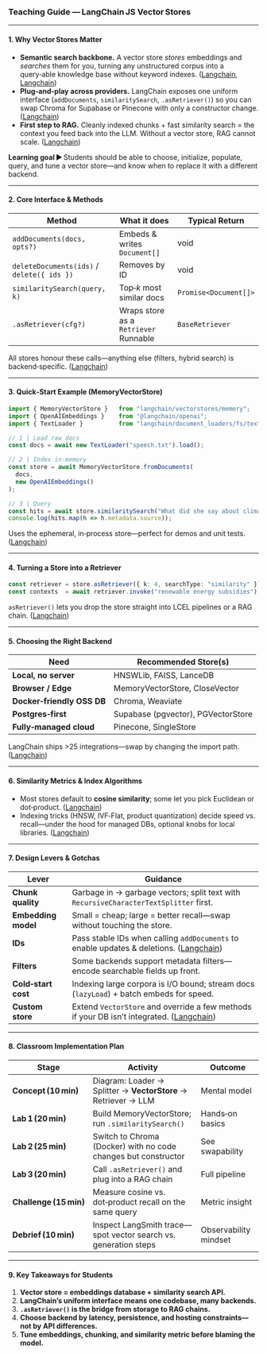 ### Teaching Guide — LangChain JS **Vector Stores**

---

#### 1. Why Vector Stores Matter

* **Semantic search backbone.** A vector store *stores* embeddings and *searches* them for you, turning any unstructured corpus into a query‑able knowledge base without keyword indexes. ([Langchain][1], [Langchain][2])
* **Plug‑and‑play across providers.** LangChain exposes one uniform interface (`addDocuments`, `similaritySearch`, `.asRetriever()`) so you can swap Chroma for Supabase or Pinecone with only a constructor change. ([Langchain][2])
* **First step to RAG.** Cleanly indexed chunks + fast similarity search = the context you feed back into the LLM. Without a vector store, RAG cannot scale. ([Langchain][2])

**Learning goal ►** Students should be able to choose, initialize, populate, query, and tune a vector store—and know when to replace it with a different backend.

---

#### 2. Core Interface & Methods

| Method                                     | What it does                          | Typical Return        |
| ------------------------------------------ | ------------------------------------- | --------------------- |
| `addDocuments(docs, opts?)`                | Embeds & writes `Document[]`          | void                  |
| `deleteDocuments(ids)` / `delete({ ids })` | Removes by ID                         | void                  |
| `similaritySearch(query, k)`               | Top‑*k* most similar docs             | `Promise<Document[]>` |
| `.asRetriever(cfg?)`                       | Wraps store as a `Retriever` Runnable | `BaseRetriever`       |

All stores honour these calls—anything else (filters, hybrid search) is backend‑specific. ([Langchain][2])

---

#### 3. Quick‑Start Example (MemoryVectorStore)

```ts
import { MemoryVectorStore }   from "langchain/vectorstores/memory";
import { OpenAIEmbeddings }    from "@langchain/openai";
import { TextLoader }          from "langchain/document_loaders/fs/text";

// 1 | Load raw docs
const docs = await new TextLoader("speech.txt").load();

// 2 | Index in‑memory
const store = await MemoryVectorStore.fromDocuments(
  docs,
  new OpenAIEmbeddings()
);

// 3 | Query
const hits = await store.similaritySearch("What did she say about climate?", 3);
console.log(hits.map(h => h.metadata.source));
```

Uses the ephemeral, in‑process store—perfect for demos and unit tests. ([Langchain][1])

---

#### 4. Turning a Store into a Retriever

```ts
const retriever = store.asRetriever({ k: 4, searchType: "similarity" });
const contexts  = await retriever.invoke("renewable energy subsidies");
```

`asRetriever()` lets you drop the store straight into LCEL pipelines or a RAG chain. ([Langchain][3])

---

#### 5. Choosing the Right Backend

| Need                       | Recommended Store(s)               |
| -------------------------- | ---------------------------------- |
| **Local, no server**       | HNSWLib, FAISS, LanceDB            |
| **Browser / Edge**         | MemoryVectorStore, CloseVector     |
| **Docker‑friendly OSS DB** | Chroma, Weaviate                   |
| **Postgres‑first**         | Supabase (pgvector), PGVectorStore |
| **Fully‑managed cloud**    | Pinecone, SingleStore              |

LangChain ships >25 integrations—swap by changing the import path. ([Langchain][1])

---

#### 6. Similarity Metrics & Index Algorithms

* Most stores default to **cosine similarity**; some let you pick Euclidean or dot‑product. ([Langchain][2])
* Indexing tricks (HNSW, IVF‑Flat, product quantization) decide speed vs. recall—under the hood for managed DBs, optional knobs for local libraries. ([Langchain][2])

---

#### 7. Design Levers & Gotchas

| Lever               | Guidance                                                                                      |
| ------------------- | --------------------------------------------------------------------------------------------- |
| **Chunk quality**   | Garbage in → garbage vectors; split text with `RecursiveCharacterTextSplitter` first.         |
| **Embedding model** | Small = cheap; large = better recall—swap without touching the store.                         |
| **IDs**             | Pass stable IDs when calling `addDocuments` to enable updates & deletions. ([Langchain][2])   |
| **Filters**         | Some backends support metadata filters—encode searchable fields up front.                     |
| **Cold‑start cost** | Indexing large corpora is I/O bound; stream docs (`lazyLoad`) + batch embeds for speed.       |
| **Custom store**    | Extend `VectorStore` and override a few methods if your DB isn’t integrated. ([Langchain][4]) |

---

#### 8. Classroom Implementation Plan

| Stage                  | Activity                                                        | Outcome               |
| ---------------------- | --------------------------------------------------------------- | --------------------- |
| **Concept (10 min)**   | Diagram: Loader → Splitter → **VectorStore** → Retriever → LLM  | Mental model          |
| **Lab 1 (20 min)**     | Build MemoryVectorStore; run `.similaritySearch()`              | Hands‑on basics       |
| **Lab 2 (25 min)**     | Switch to Chroma (Docker) with no code changes but constructor  | See swapability       |
| **Lab 3 (20 min)**     | Call `.asRetriever()` and plug into a RAG chain                 | Full pipeline         |
| **Challenge (15 min)** | Measure cosine vs. dot‑product recall on the same query         | Metric insight        |
| **Debrief (10 min)**   | Inspect LangSmith trace—spot vector search vs. generation steps | Observability mindset |

---

#### 9. Key Takeaways for Students

1. **Vector store = embeddings database + similarity search API.**
2. **LangChain’s uniform interface means one codebase, many backends.**
3. **`.asRetriever()` is the bridge from storage to RAG chains.**
4. **Choose backend by latency, persistence, and hosting constraints—not by API differences.**
5. **Tune embeddings, chunking, and similarity metric before blaming the model.**

[1]: https://js.langchain.com/docs/how_to/vectorstores/ "How to create and query vector stores | ️ Langchain"
[2]: https://js.langchain.com/docs/concepts/vectorstores/ "Vector stores | ️ Langchain"
[3]: https://js.langchain.com/docs/how_to/vectorstore_retriever/ "How use a vector store to retrieve data | ️ Langchain"
[4]: https://js.langchain.com/v0.1/docs/modules/data_connection/vectorstores/custom/?utm_source=chatgpt.com "Custom vectorstores - LangChain.js"
